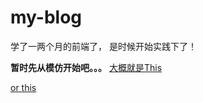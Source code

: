 # my-blog

<p>学了一两个月的前端了， 是时候开始实践下了！</p>

<strong>暂时先从模仿开始吧。。。</strong>
<a href="http://blog.hi-hi.cn/">大概就是This</a>  

<a href="http://trefoil.github.io/2013/12/07/compose-keycurly-opening-quotation-mark.html">or this</a>
